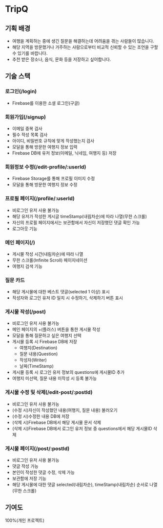 # TripQ

## 기획 배경

- 여행을 계획하는 중에 생긴 질문을 해결하는데 어려움을 겪는 사람들이 많습니다.
- 해당 지역을 방문했거나 거주하는 사람으로부터 비교적 신뢰할 수 있는 조언을 구할 수 있기를 바랍니다.
- 추천 받은 장소나, 음식, 문화 등을 저장하고 싶어합니다.

## 기술 스택

### 로그인(/login)

- Firebase를 이용한 소셜 로그인(구글)

### 회원가입(/signup)

- 이메일 중복 검사
- 필수 작성 목록 검사
- 아이디, 비밀번호 규칙에 맞게 작성했는지 검사
- 모달을 통해 방문한 여행지 정보 입력
- Firebase DB에 유저 정보(이메일, 닉네임, 여행지 등) 저장

### 회원정보 수정(/edit-profile/:userId)

- Firebase Storage를 통해 프로필 이미지 수정
- 모달을 통해 방문한 여행지 정보 수정

### 프로필 페이지(/profile/:userId)

- 비로그인 유저 사용 불가능
- 해당 유저가 작성한 게시글 timeStamp(내림차순)에 따라 나열(무한 스크롤)
- 자신의 프로필 페이지에서는 보관함에서 자신이 저장했던 댓글 확인 가능
- 로그아웃 기능

### 메인 페이지(/)

- 게시물 작성 시간(내림차순)에 따라 나열
- 무한 스크롤(Infinite Scroll) 페이지네이션
- 여행지 검색 기능

### 질문 카드

- 해당 게시물에 대한 베스트 댓글(selected 1 이상) 표시
- 작성자와 로그인 유저 ID 일치 시 수정하기, 삭제하기 버튼 표시

### 게시물 작성(/post)

- 비로그인 유저 사용 불가능
- 메인 페이지의 +(플러스) 버튼을 통한 게시물 작성
- 모달을 통해 질문하고 싶은 여행지 선택
- 게시물 등록 시 Firebase DB에 저장
  - 여행지(Destination)
  - 질문 내용(Question)
  - 작성자(Writer)
  - 날짜(TimeStamp)
- 게시물 등록 시 로그인 유저 정보의 questions에 게시물ID 추가
- 여행지 미선택, 질문 내용 미작성 시 등록 불가능

### 게시물 수정 및 삭제(/edit-post/:postId)

- 비로그인 유저 사용 불가능
- (수정 시)자신이 작성했던 내용(여행지, 질문 내용) 불러오기
- (수정 시)수정한 내용 DB에 저장
- (삭제 시)Firebase DB에서 해당 게시물 문서 삭제
- (삭제 시)Firebase DB에서 로그인 유저 정보 중 questions에서 해당 게시물ID 삭제

### 게시물 페이지(/post/:postId)

- 비로그인 유저 사용 불가능
- 댓글 작성 가능
- 본인이 작성한 댓글 수정, 삭제 가능
- 보관함에 저장 기능
- 해당 게시물에 대한 댓글 selected(내림차순), timeStamp(내림차순) 순서로 나열(무한 스크롤)

## 기여도

100%(개인 프로젝트)
